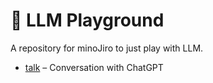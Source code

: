 # 🤖 LLM Playground

A repository for minoJiro to just play with LLM.

- [talk](./talk) – Conversation with ChatGPT
